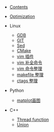 * [Contents](README.md)

* [Optimization](optimize.md)

* Linux
  - [GDB](Linux/gdb.md)
  - [GIT](Linux/git.md)
  - [Sed](Linux/sed.md)
  - [CMake](Linux/cmake.md)
  - [vim 插件](Linux/vimBundle.md)
  - [vim 补全命令](Linux/vimComplete.md)
  - [vim 命令整理](Linux/vimCommand.md)
  - [makefile 整理](Linux/make.md)
  - [ctags 整理](Linux/ctags.md)

* Python
  - [matplot画图](Python/matplot.md)

* C++
  - [Thread,function](C/thread.md)
  - [Union](C/union.md)

